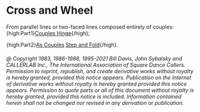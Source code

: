 
# Cross and Wheel

From parallel lines or two-faced lines composed entirely of couples:
{high:Part1}[Couples Hinge](../ms/hinge.md){/high};

{high:Part2}[As Couples](../a1/as_couples.md)
[Step and Fold](../c1/step_and_fold.md){/high}.

###### @ Copyright 1983, 1986-1988, 1995-2021 Bill Davis, John Sybalsky and CALLERLAB Inc., The International Association of Square Dance Callers. Permission to reprint, republish, and create derivative works without royalty is hereby granted, provided this notice appears. Publication on the Internet of derivative works without royalty is hereby granted provided this notice appears. Permission to quote parts or all of this document without royalty is hereby granted, provided this notice is included. Information contained herein shall not be changed nor revised in any derivation or publication.
